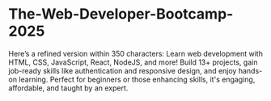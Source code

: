 # The-Web-Developer-Bootcamp-2025
Here’s a refined version within 350 characters:  Learn web development with HTML, CSS, JavaScript, React, NodeJS, and more! Build 13+ projects, gain job-ready skills like authentication and responsive design, and enjoy hands-on learning. Perfect for beginners or those enhancing skills, it's engaging, affordable, and taught by an expert. 
